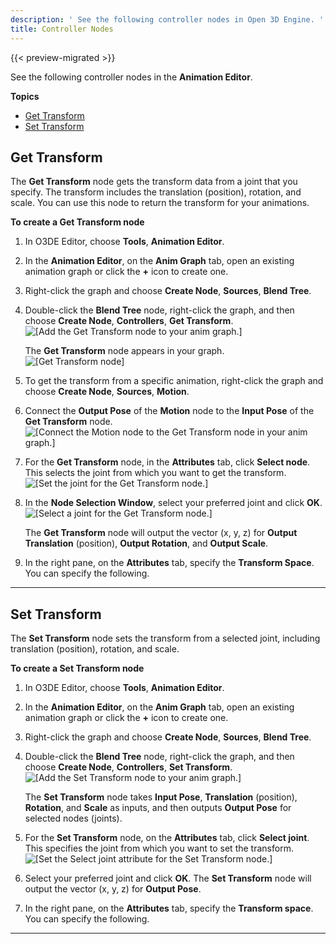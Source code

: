 ```yaml
---
description: ' See the following controller nodes in Open 3D Engine. '
title: Controller Nodes
---
```


{{< preview-migrated >}}

See the following controller nodes in the **Animation Editor**.

**Topics**
+ [Get Transform](#animation-editor-get-transform-node)
+ [Set Transform](#animation-editor-set-transform-node)

## Get Transform 

The **Get Transform** node gets the transform data from a joint that you specify. The transform includes the translation (position), rotation, and scale. You can use this node to return the transform for your animations.

**To create a Get Transform node**

1. In O3DE Editor, choose **Tools**, **Animation Editor**.

1. In the **Animation Editor**, on the **Anim Graph** tab, open an existing animation graph or click the **+** icon to create one.

1. Right\-click the graph and choose **Create Node**, **Sources**, **Blend Tree**.

1. Double\-click the **Blend Tree** node, right\-click the graph, and then choose **Create Node**, **Controllers**, **Get Transform**.
![\[Add the Get Transform node to your anim graph.\]](/images/user-guide/actor-animation/animation-editor-get-set-transform-1.png)

   The **Get Transform** node appears in your graph.
![\[Get Transform node\]](/images/user-guide/actor-animation/animation-editor-get-transform.png)

1. To get the transform from a specific animation, right\-click the graph and choose **Create Node**, **Sources**, **Motion**.

1. Connect the **Output Pose** of the **Motion** node to the **Input Pose** of the **Get Transform** node.
![\[Connect the Motion node to the Get Transform node in your anim graph.\]](/images/user-guide/actor-animation/animation-editor-get-set-transform-2.png)

1. For the **Get Transform** node, in the **Attributes** tab, click **Select node**. This selects the joint from which you want to get the transform.
![\[Set the joint for the Get Transform node.\]](/images/user-guide/actor-animation/animation-editor-get-set-transform-6.png)

1. In the **Node Selection Window**, select your preferred joint and click **OK**.
![\[Select a joint for the Get Transform node.\]](/images/user-guide/actor-animation/animation-editor-get-set-transform-4.png)

   The **Get Transform** node will output the vector (x, y, z) for **Output Translation** (position), **Output Rotation**, and **Output Scale**.

1. In the right pane, on the **Attributes** tab, specify the **Transform Space**. You can specify the following.
****


## Set Transform 

The **Set Transform** node sets the transform from a selected joint, including translation (position), rotation, and scale.

**To create a Set Transform node**

1. In O3DE Editor, choose **Tools**, **Animation Editor**.

1. In the **Animation Editor**, on the **Anim Graph** tab, open an existing animation graph or click the **+** icon to create one.

1. Right\-click the graph and choose **Create Node**, **Sources**, **Blend Tree**.

1. Double\-click the **Blend Tree** node, right\-click the graph, and then choose **Create Node**, **Controllers**, **Set Transform**.
![\[Add the Set Transform node to your anim graph.\]](/images/user-guide/actor-animation/animation-editor-get-set-transform-5.png)

   The **Set Transform** node takes **Input Pose**, **Translation** (position), **Rotation**, and **Scale** as inputs, and then outputs **Output Pose** for selected nodes (joints).

1. For the **Set Transform** node, on the **Attributes** tab, click **Select joint**. This specifies the joint from which you want to set the transform.
![\[Set the Select joint attribute for the Set Transform node.\]](/images/user-guide/actor-animation/animation-editor-get-set-transform-3.png)

1. Select your preferred joint and click **OK**. The **Set Transform** node will output the vector (x, y, z) for **Output Pose**.

1. In the right pane, on the **Attributes** tab, specify the **Transform space**. You can specify the following.
****

